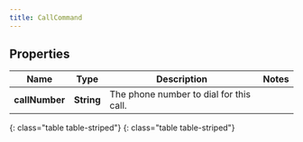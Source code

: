 ```yaml
---
title: CallCommand
---
```


## Properties

| Name | Type | Description | Notes |
| ------------ | ------------- | ------------- | ------------- |
| **callNumber** | **String** | The phone number to dial for this call. |  |
{: class="table table-striped"}
{: class="table table-striped"}


